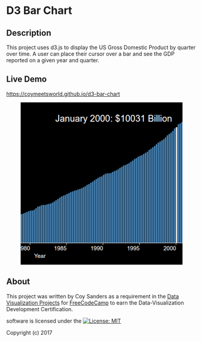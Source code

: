 # D3 Bar Chart

## Description

This project uses d3.js to display the US Gross Domestic Product by quarter over time. A user can place their cursor over a bar and see the GDP reported on a given year and quarter.

## Live Demo

https://coymeetsworld.github.io/d3-bar-chart

<div align="center">
	<img src="imgs/readme-imgs/preview.png" alt="Preview image of a d3 bar chart"/>
</div>

## About

This project was written by Coy Sanders as a requirement in the [Data Visualization Projects](https://www.freecodecamp.com/challenges/visualize-data-with-a-bar-chart) for [FreeCodeCamp](http://www.freecodecamp.com) to earn the Data-Visualization Development Certification.

software is licensed under the [![License: MIT](https://img.shields.io/badge/License-MIT-yellow.svg)](https://opensource.org/licenses/MIT)

Copyright (c) 2017 